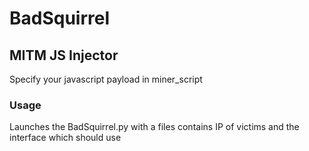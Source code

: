 # BadSquirrel

## MITM JS Injector
Specify your javascript payload in miner_script

### Usage

Launches the BadSquirrel.py with a files contains IP of victims and the interface which should use
